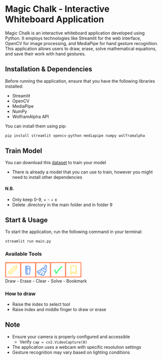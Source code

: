 # Magic Chalk - Interactive Whiteboard Application

Magic Chalk is an interactive whiteboard application developed using Python. It employs technologies like Streamlit for the web interface, OpenCV for image processing, and MediaPipe for hand gesture recognition. This application allows users to draw, erase, solve mathematical equations, and save their work with hand gestures.

## Installation & Dependencies
Before running the application, ensure that you have the following libraries installed:
- Streamlit
- OpenCV
- MediaPipe
- NumPy
- WolframAlpha API

You can install them using pip:
```bash
pip install streamlit opencv-python mediapipe numpy wolframalpha
```

## Train Model
You can download this [dataset](https://www.kaggle.com/datasets/sagyamthapa/handwritten-math-symbols/code) to train your model
- There is already a model that you can use to train, however you might need to install other dependencies

#### N.B.
- Only keep 0-9, + - ÷ x
- Delete .directory in the main folder and in folder 9

## Start & Usage
To start the application, run the following command in your terminal:
```bash
streamlit run main.py
```
### Available Tools
![tools](tools.png) <br>
Draw - Erase - Clear - Solve - Bookmark

### How to draw
- Raise the index to select tool <br>
- Raise index and middle finger to draw or erase

## Note
- Ensure your camera is properly configured and accessible
  - Verify `cap = cv2.VideoCapture(0)`
- The application uses a webcam with specific resolution settings
- Gesture recognition may vary based on lighting conditions
